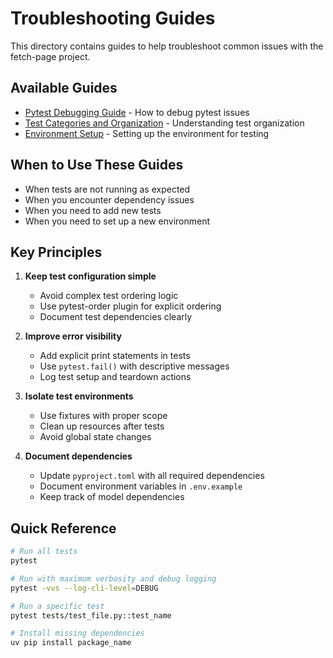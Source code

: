 # Troubleshooting Guides

This directory contains guides to help troubleshoot common issues with the fetch-page project.

## Available Guides

- [Pytest Debugging Guide](pytest-debugging.md) - How to debug pytest issues
- [Test Categories and Organization](test-categories.md) - Understanding test organization
- [Environment Setup](environment-setup.md) - Setting up the environment for testing

## When to Use These Guides

- When tests are not running as expected
- When you encounter dependency issues
- When you need to add new tests
- When you need to set up a new environment

## Key Principles

1. **Keep test configuration simple**
   - Avoid complex test ordering logic
   - Use pytest-order plugin for explicit ordering
   - Document test dependencies clearly

2. **Improve error visibility**
   - Add explicit print statements in tests
   - Use `pytest.fail()` with descriptive messages
   - Log test setup and teardown actions

3. **Isolate test environments**
   - Use fixtures with proper scope
   - Clean up resources after tests
   - Avoid global state changes

4. **Document dependencies**
   - Update `pyproject.toml` with all required dependencies
   - Document environment variables in `.env.example`
   - Keep track of model dependencies

## Quick Reference

```bash
# Run all tests
pytest

# Run with maximum verbosity and debug logging
pytest -vvs --log-cli-level=DEBUG

# Run a specific test
pytest tests/test_file.py::test_name

# Install missing dependencies
uv pip install package_name
``` 